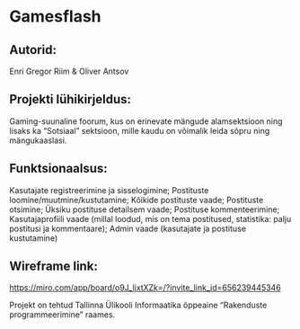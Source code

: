 # Gamesflash

## Autorid:
Enri Gregor Riim & Oliver Antsov

## Projekti lühikirjeldus:
Gaming-suunaline foorum, kus on erinevate mängude alamsektsioon ning lisaks ka “Sotsiaal” sektsioon, mille kaudu on võimalik leida sõpru ning mängukaaslasi.

## Funktsionaalsus:
Kasutajate registreerimine ja sisselogimine; 
Postituste loomine/muutmine/kustutamine;
Kõikide postituste vaade;
Postituste otsimine;
Üksiku postituse detailsem vaade;
Postituse kommenteerimine;
Kasutajaprofiili vaade (millal loodud, mis on tema postitused, statistika: palju postitusi ja kommentaare);
Admin vaade (kasutajate ja postituse kustutamine)

## Wireframe link:
https://miro.com/app/board/o9J_ljxtXZk=/?invite_link_id=656239445346

Projekt on tehtud Tallinna Ülikooli Informaatika õppeaine “Rakenduste programmeerimine” raames.
